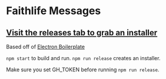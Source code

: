 # Faithlife Messages

## [Visit the releases tab to grab an installer](https://github.com/Faithlife/FaithlifeMessages/releases)

Based off of [Electron Boilerplate](https://github.com/szwacz/electron-boilerplate.git)

`npm start` to build and run. `npm run release` creates an installer.

Make sure you set GH_TOKEN before running `npm run release`.
